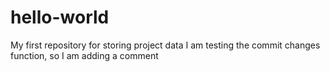 # hello-world
My first repository for storing project data
I am testing the commit changes function, so I am adding a comment
